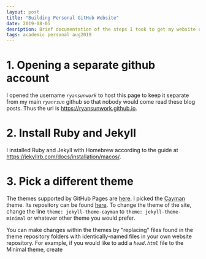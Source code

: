 ```yaml
---
layout: post
title: "Building Personal GitHub Website"
date: 2019-08-05
desription: Brief documentation of the steps I took to get my website up and running.
tags: academic personal aug2019
---
```


# 1. Opening a separate github account
I opened the username *`ryansunwork`* to host this page to keep it separate from my main *`ryanrsun`* github so that nobody would come read these blog posts. Thus the url is <https://ryansunwork.github.io>.

# 2. Install Ruby and Jekyll
I installed Ruby and Jekyll with Homebrew according to the guide at <https://jekyllrb.com/docs/installation/macos/>.

# 3. Pick a different theme
The themes supported by GitHub Pages are [here](https://pages.github.com/themes/). I picked the [Cayman](https://pages-themes.github.io/cayman/) theme. Its repository can be found [here](https://github.com/pages-themes/cayman). To change the theme of the site, change the line `theme: jekyll-theme-cayman` to `theme: jekyll-theme-minimal` or whatever other theme you would prefer. 

You can make changes within the themes by "replacing" files found in the theme repository folders with identically-named files in your own website repository. For example, if you would like to add a *`head.html`* file to the Minimal theme, create
 
